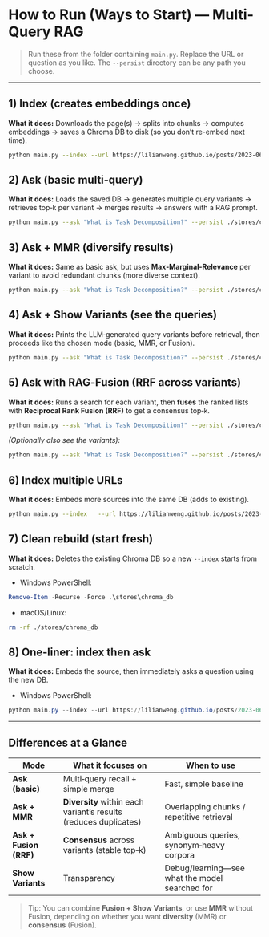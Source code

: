 # How to Run (Ways to Start) — Multi-Query RAG

> Run these from the folder containing `main.py`. Replace the URL or question as you like. The `--persist` directory can be any path you choose.

---

## 1) Index (creates embeddings once)

**What it does:** Downloads the page(s) → splits into chunks → computes embeddings → saves a Chroma DB to disk (so you don’t re-embed next time).

```bash
python main.py --index --url https://lilianweng.github.io/posts/2023-06-23-agent/ --persist ./stores/chroma_db
```

## 2) Ask (basic multi‑query)

**What it does:** Loads the saved DB → generates multiple query variants → retrieves top‑k per variant → merges results → answers with a RAG prompt.

```bash
python main.py --ask "What is Task Decomposition?" --persist ./stores/chroma_db
```

## 3) Ask + MMR (diversify results)

**What it does:** Same as basic ask, but uses **Max‑Marginal‑Relevance** per variant to avoid redundant chunks (more diverse context).

```bash
python main.py --ask "What is Task Decomposition?" --persist ./stores/chroma_db --mmr
```

## 4) Ask + Show Variants (see the queries)

**What it does:** Prints the LLM‑generated query variants before retrieval, then proceeds like the chosen mode (basic, MMR, or Fusion).

```bash
python main.py --ask "What is Task Decomposition?" --persist ./stores/chroma_db --show-variants
```

## 5) Ask with **RAG‑Fusion** (RRF across variants)

**What it does:** Runs a search for each variant, then **fuses** the ranked lists with **Reciprocal Rank Fusion (RRF)** to get a consensus top‑k.

```bash
python main.py --ask "What is Task Decomposition?" --persist ./stores/chroma_db --fusion
```

_(Optionally also see the variants):_

```bash
python main.py --ask "What is Task Decomposition?" --persist ./stores/chroma_db --fusion --show-variants
```

## 6) Index multiple URLs

**What it does:** Embeds more sources into the same DB (adds to existing).

```bash
python main.py --index   --url https://lilianweng.github.io/posts/2023-06-23-agent/   --url https://lilianweng.github.io/posts/2023-03-15-prompt-engineering/   --persist ./stores/chroma_db
```

## 7) Clean rebuild (start fresh)

**What it does:** Deletes the existing Chroma DB so a new `--index` starts from scratch.

- Windows PowerShell:

```powershell
Remove-Item -Recurse -Force .\stores\chroma_db
```

- macOS/Linux:

```bash
rm -rf ./stores/chroma_db
```

## 8) One‑liner: index then ask

**What it does:** Embeds the source, then immediately asks a question using the new DB.

- Windows PowerShell:

```powershell
python main.py --index --url https://lilianweng.github.io/posts/2023-06-23-agent/ --persist ./stores/chroma_db; python main.py --ask "What is Task Decomposition?" --persist ./stores/chroma_db --mmr
```

---

## Differences at a Glance

| Mode                   | What it focuses on                                               | When to use                                    |
| ---------------------- | ---------------------------------------------------------------- | ---------------------------------------------- |
| **Ask (basic)**        | Multi‑query recall + simple merge                                | Fast, simple baseline                          |
| **Ask + MMR**          | **Diversity** within each variant’s results (reduces duplicates) | Overlapping chunks / repetitive retrieval      |
| **Ask + Fusion (RRF)** | **Consensus** across variants (stable top‑k)                     | Ambiguous queries, synonym‑heavy corpora       |
| **Show Variants**      | Transparency                                                     | Debug/learning—see what the model searched for |

> Tip: You can combine **Fusion + Show Variants**, or use **MMR** without Fusion, depending on whether you want **diversity** (MMR) or **consensus** (Fusion).
